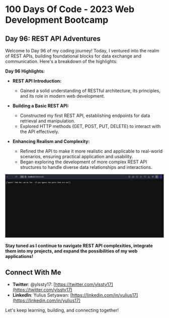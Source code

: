 # 100 Days Of Code - 2023 Web Development Bootcamp

## Day 96: REST API Adventures

Welcome to Day 96 of my coding journey! Today, I ventured into the realm of REST APIs, building foundational blocks for data exchange and communication. Here's a breakdown of the highlights:

**Day 96 Highlights:**

* **REST API Introduction:**
    - Gained a solid understanding of RESTful architecture, its principles, and its role in modern web development.

* **Building a Basic REST API:**
    - Constructed my first REST API, establishing endpoints for data retrieval and manipulation.
    - Explored HTTP methods (GET, POST, PUT, DELETE) to interact with the API effectively.

* **Enhancing Realism and Complexity:**
    - Refined the API to make it more realistic and applicable to real-world scenarios, ensuring practical application and usability.
    - Began exploring the development of more complex REST API structures to handle diverse data relationships and interactions.


![Day 96 Preview](preview.png)

**Stay tuned as I continue to navigate REST API complexities, integrate them into my projects, and expand the possibilities of my web applications! ️**

## Connect With Me

- **Twitter**: @ylssty17: [https://twitter.com/ylssty17](https://twitter.com/ylssty17)
- **LinkedIn**: Yulius Setyawan: [https://linkedin.com/in/yulius17](https://linkedin.com/in/yulius17)

Let's keep learning, building, and connecting together!

